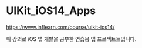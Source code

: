 # UIKit_iOS14_Apps

https://www.inflearn.com/course/uikit-ios14/

위 강의로 iOS 앱 개발을 공부한 연습용 앱 프로젝트들입니다.
